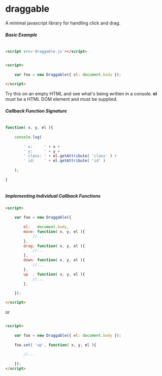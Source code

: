# draggable
A minimal javascript library for handling click and drag.

##### Basic Example

```HTML

<script src='draggable.js'></script>

```



```HTML

<script>
  
    var foo = new Draggable({ el: document.body });
    
</script>

```
Try this on an empty HTML and see what's being written in a console.
**el** must be a HTML DOM element and must be supplied.

##### Callback Function Signature

```javascript

function( x, y, el ){
      
    console.log( 
        
        ' x:     ' + x + 
        ' y:     ' + y + 
        ' class: ' + el.getAttribute( 'class' ) + 
        ' id:    ' + el.getAttribute( 'id' ) 
          
    );
        
}
  
```

##### Implementing Individual Callback Functions
```HTML
<script>

    var foo = new Draggable({
        
        el:   document.body,
        move: function( x, y, el ){
            //...
        },
        drag: function( x, y, el ){
            //...
        },
        down: function( x, y, el ){
            //...
        },
        up  : function( x, y, el ){
            //...
        },
      
    });

</script>
```

or

```HTML

<script>
  
    var foo = new Draggable({ el: document.body });
      
    foo.set( 'up', function( x, y, el ){
      
        //...
        
    });
</script>

```

